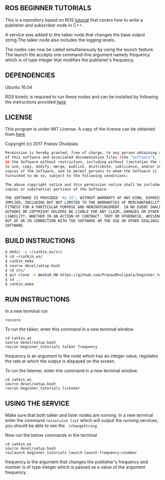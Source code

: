 ## ROS BEGINNER TUTORIALS

This is a repository based on ROS [tutorial](http://wiki.ros.org/ROS/Tutorials/WritingPublisherSubscriber%28c%2B%2B%29) that covers how to write a publisher and subscriber node in C++.

A service was added to the talker node that changes the base output string.The talker node also includes the logging levels.

The nodes can now be called simultaneously by using the launch feature. The launch file accepts one command-line argument namely frequency which is of type integer that modifies the publisher's frequency.

## DEPENDENCIES

Ubuntu 16.04

ROS kinetic is required to run these nodes and can be installed by following the instructions provided [here](http://wiki.ros.org/kinetic/Installation)

## LICENSE

This program is under MIT License. A copy of the license can be obtained from [here](https://github.com/PranavDhulipala/beginner_tutorials/LICENSE) 

Copyright (c) 2017 Pranav Dhulipala
```bash
Permission is hereby granted, free of charge, to any person obtaining a copy
of this software and associated documentation files (the "Software"), to deal
in the Software without restriction, including without limitation the rights
to use, copy, modify, merge, publish, distribute, sublicense, and/or sell
copies of the Software, and to permit persons to whom the Software is
furnished to do so, subject to the following conditions:

The above copyright notice and this permission notice shall be included in all
copies or substantial portions of the Software.

THE SOFTWARE IS PROVIDED "AS IS", WITHOUT WARRANTY OF ANY KIND, EXPRESS OR
IMPLIED, INCLUDING BUT NOT LIMITED TO THE WARRANTIES OF MERCHANTABILITY,
FITNESS FOR A PARTICULAR PURPOSE AND NONINFRINGEMENT. IN NO EVENT SHALL THE
AUTHORS OR COPYRIGHT HOLDERS BE LIABLE FOR ANY CLAIM, DAMAGES OR OTHER
LIABILITY, WHETHER IN AN ACTION OF CONTRACT, TORT OR OTHERWISE, ARISING FROM,
OUT OF OR IN CONNECTION WITH THE SOFTWARE OR THE USE OR OTHER DEALINGS IN THE
SOFTWARE.
```
## BUILD INSTRUCTIONS

```bash
$ mkdir -p ~/catkin_ws/src
$ cd ~/catkin_ws/
$ catkin_make
$ source devel/setup.bash
$ cd src/
$ git clone -b Week10_HW https://github.com/PranavDhulipala/beginner_tutorials
$ cd ..
$ catkin_make
```
## RUN INSTRUCTIONS

In a new terminal run
```
roscore
```
To run the talker, enter this command in a new terminal window.
```
cd catkin_ws
source devel/setup.bash
rosrun beginner_tutorials talker frequency
```
frequency is an argument to the node which has an integer value, regulates the rate at which the output is dispayed on the screen. 

To run the listener, enter this command in a new terminal window.
```
cd catkin_ws
source devel/setup.bash
rosrun beginner_tutorials listener
```

## USING THE SERVICE

Make sure that both talker and lister nodes are running. In a new terminal enter the command ```rosservice list``` which will output the running services, you should be able to see the ``` /changeString``` 

Now run the below commands in the terminal
```
cd catkin_ws
source devel/setup.bash
roslaunch beginner_tutorials launch.launch frequency:=number
``` 
frequency is the argument that changes the publisher's frequency and number is of type integer which is passed as a value of the argument frequency.
